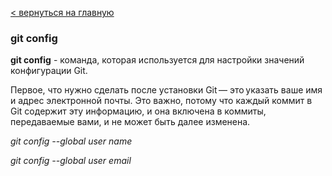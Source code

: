 [< вернуться на главную](./readme.md)

### git config

**git config** - команда, которая используется для настройки значений конфигурации Git.

Первое, что нужно сделать после установки Git — это указать ваше имя и адрес электронной почты. Это важно, потому что каждый коммит в Git содержит эту информацию, и она включена в коммиты, передаваемые вами, и не может быть далее изменена.

*git config --global user name*

*git config --global user email* 
